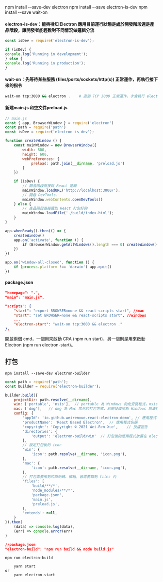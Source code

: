 npm install --save-dev electron
npm install --save electron-is-dev
npm install --save wait-on

#### electron-is-dev：能夠得知 Electron 應用目前運行狀態是處於開發階段還是產品階段，讓開發者能輕鬆對不同情況做邏輯分流

```js
const isDev = require('electron-is-dev');

if (isDev) {
console.log('Running in development');
} else {
console.log('Running in production');
}
```

#### wait-on：先等待某些服務 (files/ports/sockets/http(s)) 正常運作，再執行接下來的指令

```bash
wait-on tcp:3000 && electron .    # 直到 TCP 3000 正常運作，才會執行 electron .
```
#### 新建main.js 和空文件preload.js
```js
// main.js
const { app, BrowserWindow } = require('electron')
const path = require('path')
const isDev = require('electron-is-dev');

function createWindow () {
    const mainWindow = new BrowserWindow({
        width: 800,
        height: 600,
        webPreferences: {
            preload: path.join(__dirname, 'preload.js')
        }
    })

    if (isDev) {
        // 開發階段直接與 React 連線
        mainWindow.loadURL('http://localhost:3000/');
        // 開啟 DevTools.
        mainWindow.webContents.openDevTools()
    } else {
        // 產品階段直接讀取 React 打包好的
        mainWindow.loadFile('./build/index.html');
    }
}

app.whenReady().then(() => {
    createWindow()
    app.on('activate', function () {
        if (BrowserWindow.getAllWindows().length === 0) createWindow()
    })
})

app.on('window-all-closed', function () {
    if (process.platform !== 'darwin') app.quit()
})
```

#### package.json
```json
"homepage": ".",
"main": "main.js",

"scripts": {
    "start": "export BROWSER=none && react-scripts start", //mac
    "start": "set BROWSER=none && react-scripts start", //windows
    ...
    "electron-start": "wait-on tcp:3000 && electron ."
},
```

開啟兩個 cmd，一個用來啟動 CRA (npm run start)，另一個則是用來啟動 Electron (npm run electron-start)。

## 打包

`npm install --save-dev electron-builder`

```js
const path = require('path');
const builder = require('electron-builder');

builder.build({
    projectDir: path.resolve(__dirname),
    win: ['portable', 'nsis'],  // portable 為 Windows 的免安裝程式，nsis 為安裝程式
    mac: ['dmg'],   // dmg 為 Mac 常見的打包方式，若開發環境為 Windows 無法打包，需註解掉，否則會出錯
    config: {
        'appId': 'io.github.weirenxue.react-electron-demo', // 應用程式 ID
        'productName': 'React Based Electron',  // 應用程式名稱
        'copyright': 'Copyright © 2021 Wei-Ren Xue',    // 授權宣告
        'directories': {
            'output': 'electron-build/win'  // 打包後的應用程式放置在 electron-build/win
        },
        // 設定打包後的 icon
        'win': {
            'icon': path.resolve(__dirname, 'icon.png'), 
        },
        'mac': {
            'icon': path.resolve(__dirname, 'icon.png'),
        },
        // 打包需要用到的原始碼、模組，皆需要寫到 files 內
        'files': [
            'build/**/*',
            'node_modules/**/*',
            'package.json',
            'main.js',
            'preload.js',
        ],
        'extends': null,
    }
}).then(
    (data) => console.log(data),
    (err) => console.error(err)
)
```
```json
//package.json
"electron-build": "npm run build && node build.js"
```
`npm run electron-build`

```
    yarn start
or
    yarn electron-start
```

